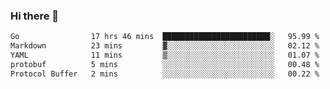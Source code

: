 ### Hi there 👋

<!--
**yeya24/yeya24** is a ✨ _special_ ✨ repository because its `README.md` (this file) appears on your GitHub profile.

Here are some ideas to get you started:

- 🔭 I’m currently working on ...
- 🌱 I’m currently learning ...
- 👯 I’m looking to collaborate on ...
- 🤔 I’m looking for help with ...
- 💬 Ask me about ...
- 📫 How to reach me: ...
- 😄 Pronouns: ...
- ⚡ Fun fact: ...
-->

<!--START_SECTION:waka-->

```txt
Go                17 hrs 46 mins  ████████████████████████░   95.99 %
Markdown          23 mins         ▓░░░░░░░░░░░░░░░░░░░░░░░░   02.12 %
YAML              11 mins         ▒░░░░░░░░░░░░░░░░░░░░░░░░   01.07 %
protobuf          5 mins          ░░░░░░░░░░░░░░░░░░░░░░░░░   00.48 %
Protocol Buffer   2 mins          ░░░░░░░░░░░░░░░░░░░░░░░░░   00.22 %
```

<!--END_SECTION:waka-->
